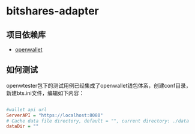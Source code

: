 # bitshares-adapter

## 项目依赖库

- [openwallet](https://github.com/blocktree/openwallet.git)

## 如何测试

openwtester包下的测试用例已经集成了openwallet钱包体系，创建conf目录，新建bts.ini文件，编辑如下内容：

```ini

#wallet api url
ServerAPI = "https://localhost:8080"
# Cache data file directory, default = "", current directory: ./data
dataDir = ""

```